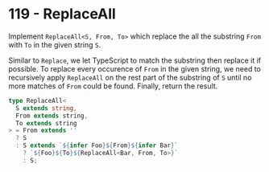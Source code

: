 # 119 - ReplaceAll

Implement `ReplaceAll<S, From, To>` which replace the all the substring `From` with `To` in the given string `S`.

Similar to `Replace`, we let TypeScript to match the substring then replace it if possible. To replace every occurence of `From` in the given string, we need to recursively apply `ReplaceAll` on the rest part of the substring of `S` until no more matches of `From` could be found. Finally, return the result.

```typescript
type ReplaceAll<
  S extends string,
  From extends string,
  To extends string
> = From extends ''
  ? S
  : S extends `${infer Foo}${From}${infer Bar}`
    ? `${Foo}${To}${ReplaceAll<Bar, From, To>}`
    : S;
```
